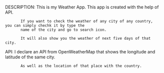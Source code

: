 DESCRIPTION: 
           This is my Weather App. This app is created with the help of API.
           
           If you want to check the weather of any city of any country, you can simply chechk it by type the
           name of the city and go to search icon.
           
           It will also show you the weather of next five days of that city.
           
API:
           I declare an API from OpenWeatherMap that shows the longitude and latitude of the same city.
           
           As well as the location of that place with the country. 
